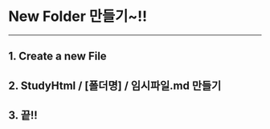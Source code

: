 # New Folder 만들기~!!

-----------------
## 1. Create a new File
## 2. StudyHtml / [폴더명] / 임시파일.md 만들기
## 3. 끝!!
